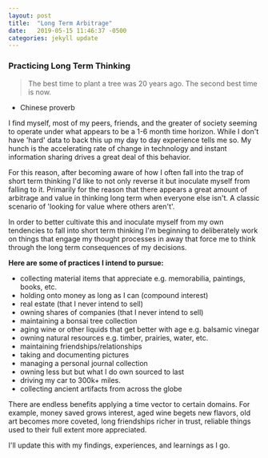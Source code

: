 ```yaml
---
layout: post
title:  "Long Term Arbitrage"
date:   2019-05-15 11:46:37 -0500
categories: jekyll update
---
```


### Practicing Long Term Thinking

> The best time to plant a tree was 20 years ago. The second best time is now.
- Chinese proverb

I find myself, most of my peers, friends, and the greater of society seeming to operate under what appears to be a 1-6 month time horizon. While I don't have 'hard' data to back this up my day to day experience tells me so. My hunch is the accelerating rate of change in technology and instant information sharing drives a great deal of this behavior.

For this reason, after becoming aware of how I often fall into the trap of short term thinking I'd like to not only reverse it but inoculate myself from falling to it. Primarily for the reason that there appears a great amount of arbitrage and value in thinking long term when everyone else isn't. A classic scenario of 'looking for value where others aren't'.

In order to better cultivate this and inoculate myself from my own tendencies to fall into short term thinking I'm beginning to deliberately work on things that engage my thought processes in away that force me to think through the long term consequences of my decisions.

**Here are some of practices I intend to pursue:**

 * collecting material items that appreciate e.g. memorabilia, paintings, books, etc.
 * holding onto money as long as I can (compound interest)
 * real estate (that I never intend to sell)
 * owning shares of companies (that I never intend to sell)
 * maintaining a bonsai tree collection
 * aging wine or other liquids that get better with age e.g. balsamic vinegar
 * owning natural resources e.g. timber, prairies, water, etc.
 * maintaining friendships/relationships
 * taking and documenting pictures
 * managing a personal journal collection
 * owning less but but what I do own sourced to last
 * driving my car to 300k+ miles.
 * collecting ancient artifacts from across the globe


There are endless benefits applying a time vector to certain domains. For example, money saved grows interest, aged wine begets new flavors, old art becomes more coveted, long friendships richer in trust, reliable things used to their full extent more appreciated.

I'll update this with my findings, experiences, and learnings as I go. 
